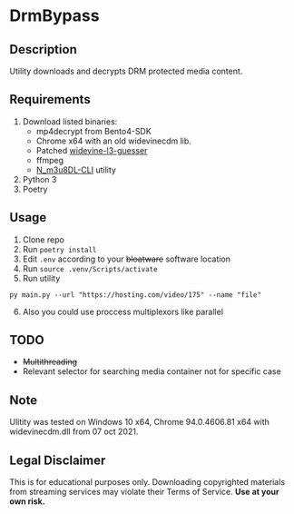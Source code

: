 # DrmBypass

## Description
Utility downloads and decrypts DRM protected media content.

## Requirements
1. Download listed binaries:
   - mp4decrypt from Bento4-SDK
   - Chrome x64 with an old widevinecdm lib.
   - Patched [widevine-l3-guesser](https://github.com/vigoroous/widevine-l3-guesser)
   - ffmpeg
   - [N_m3u8DL-CLI](https://github.com/nilaoda/N_m3u8DL-CLI) utility
2. Python 3
3. Poetry

## Usage
1. Clone repo
2. Run ```poetry install```
3. Edit ```.env``` according to your ~~bloatware~~ software location
4. Run ```source .venv/Scripts/activate```
5. Run utility
```
py main.py --url "https://hosting.com/video/175" --name "file"
```
6. Also you could use proccess multiplexors like parallel

## TODO
* ~~Multithreading~~
* Relevant selector for searching media container not for specific case

## Note
Ulitity was tested on Windows 10 x64, Chrome 94.0.4606.81 x64 with widevinecdm.dll from 07 oct 2021.

## Legal Disclaimer
This is for educational purposes only. Downloading copyrighted materials from streaming services may violate their Terms of Service. **Use at your own risk.**
